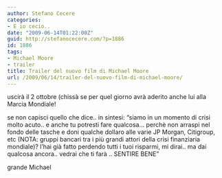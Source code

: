 ```yaml
---
author: Stefano Cecere
categories:
- E io cecio..
date: "2009-06-14T01:22:00Z"
guid: http://stefanocecere.com/?p=1886
id: 1886
tags:
- Michael Moore
- trailer
title: Trailer del nuovo film di Michael Moore
url: /2009/06/14/trailer-del-nuovo-film-di-michael-moore/
---
```


uscirà il 2 ottobre (chissà se per quel giorno avrà aderito anche lui alla Marcia Mondiale!

se non capisci quello che dice.. in sintesi: &#8220;siamo in un momento di crisi molto acuto.. e anche tu potresti fare qualcosa&#8230; perchè non arraspi nel fondo delle tasche e doni qualche dollaro alle varie JP Morgan, Citigroup, etc (NOTA: gruppi bancari tra i più grandi attori della crisi finanziaria mondiale)? l&#8217;hai già fatto perdendo tutti i tuoi risparmi, mi dirai.. ma dai qualcosa ancora.. vedrai che ti farà .. SENTIRE BENE&#8221;

grande Michael